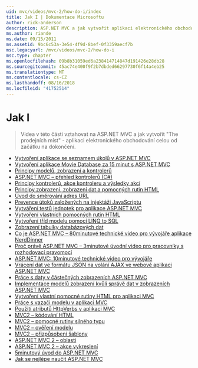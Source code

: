 ```yaml
---
uid: mvc/videos/mvc-2/how-do-i/index
title: Jak I | Dokumentace Microsoftu
author: rick-anderson
description: ASP.NET MVC a jak vytvořit aplikaci elektronického obchodování celou od začátku na dokončení The Storefront - vztahovat na videa v této části.
ms.author: riande
ms.date: 09/15/2011
ms.assetid: 9bc6c53a-3e54-4f9d-8bef-0f3359aecf7b
msc.legacyurl: /mvc/videos/mvc-2/how-do-i
msc.type: chapter
ms.openlocfilehash: 09b8b31059ed6a238414714847d191426e28db28
ms.sourcegitcommit: 45ac74e400f9f2b7dbded66297730f6f14a4eb25
ms.translationtype: MT
ms.contentlocale: cs-CZ
ms.lasthandoff: 08/16/2018
ms.locfileid: "41752514"
---
```

<a name="how-do-i"></a>Jak I
====================
> Videa v této části vztahovat na ASP.NET MVC a jak vytvořit "The prodejních míst" - aplikaci elektronického obchodování celou od začátku na dokončení.


- [Vytvoření aplikace se seznamem úkolů v ASP.NET MVC](creating-a-tasklist-application-with-aspnet-mvc.md)
- [Vytvoření aplikace Movie Database za 15 minut s ASP.NET MVC](creating-a-movie-database-application-in-15-minutes-with-aspnet-mvc.md)
- [Principy modelů, zobrazení a kontrolerů](understanding-models-views-and-controllers.md)
- [ASP.NET MVC – přehled kontrolerů (C#)](aspnet-mvc-controller-overview.md)
- [Principy kontrolerů, akce kontroleru a výsledky akcí](understanding-controllers-controller-actions-and-action-results.md)
- [Principy zobrazení, zobrazení dat a pomocných rutin HTML](understanding-views-view-data-and-html-helpers.md)
- [Úvod do směrování adres URL](an-introduction-to-url-routing.md)
- [Prevence útoků založených na injektáži JavaScriptu](preventing-javascript-injection-attacks.md)
- [Vytváření testů jednotek pro aplikace ASP.NET MVC](creating-unit-tests-for-aspnet-mvc-applications.md)
- [Vytvoření vlastních pomocných rutin HTML](creating-custom-html-helpers.md)
- [Vytvoření tříd modelu pomocí LINQ to SQL](creating-model-classes-with-linq-to-sql.md)
- [Zobrazení tabulky databázových dat](displaying-a-table-of-database-data.md)
- [Co je ASP.NET MVC – 80minutové technické video pro vývojáře aplikace NerdDinner](what-is-aspnet-mvc-80-minute-technical-video-for-developers-building-nerddinner.md)
- [Proč právě ASP.NET MVC – 3minutové úvodní video pro pracovníky s rozhodovací pravomocí](why-aspnet-mvc-3-minute-overview-video-for-decision-makers.md)
- [ASP.NET MVC: 10minutové technické video pro vývojáře](aspnet-mvc-how-10-minute-technical-video-for-developers.md)
- [Vrácení dat ve formátu JSON na volání AJAX ve webové aplikaci ASP.NET MVC](how-do-i-return-json-formatted-data-for-an-ajax-call-in-an-aspnet-mvc-web-application.md)
- [Práce s daty v částečných zobrazeních ASP.NET MVC](how-do-i-work-with-data-in-aspnet-mvc-partial-views.md)
- [Implementace modelů zobrazení kvůli správě dat v zobrazeních ASP.NET MVC](how-do-i-implement-view-models-to-manage-data-for-aspnet-mvc-views.md)
- [Vytvoření vlastní pomocné rutiny HTML pro aplikaci MVC](how-do-i-create-a-custom-html-helper-for-an-mvc-application.md)
- [Práce s vazači modelu v aplikaci MVC](how-do-i-work-with-model-binders-in-an-mvc-application.md)
- [Použití atributů HttpVerbs v aplikaci MVC](how-do-i-use-httpverbs-attributes-in-an-mvc-application.md)
- [MVC2 – kódování HTML](mvc2-html-encoding.md)
- [MVC2 – pomocné rutiny silného typu](mvc2-stronglytyped-helpers.md)
- [MVC2 – ověření modelu](mvc2-model-validation.md)
- [MVC2 – přizpůsobení šablony](mvc2-template-customization.md)
- [ASP.NET MVC 2 – oblasti](aspnet-mvc-2-areas.md)
- [ASP.NET MVC 2 – akce vykreslení](aspnet-mvc-2-render-action.md)
- [5minutový úvod do ASP.NET MVC](5-minute-introduction-to-aspnet-mvc.md)
- [Jak se nejlépe naučit ASP.NET MVC](how-to-best-learn-asp-net-mvc.md)
